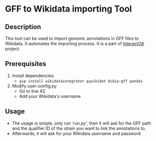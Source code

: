 # GFF to Wikidata importing Tool

## Description
This tool can be used to import genomic annotations in GFF files to Wikidata. It automates the importing process. It is a part of [InteractOA](https://interactoa.toolforge.org/) project.
## Prerequisites
1. Install dependencies:
   - ```pip install wikidataintegrator pywikibot bcbio-gff pandas```
2. Modify user-config.py
    - Go to line 43
    - Add your Wikidata's username

## Usage
- The usage is simple, only run 'run.py', then it will ask for the GFF path and the qualifier ID of the strain you want to link the annotations to.
- Afterwards, it will ask for your Wikidata username and password 

